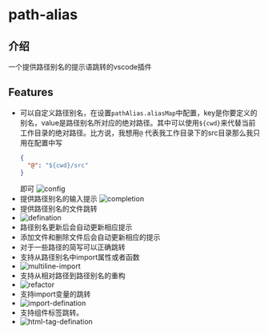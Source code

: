 # path-alias 
## 介绍
一个提供路径别名的提示语跳转的vscode插件

## Features
  - 可以自定义路径别名，在设置`pathAlias.aliasMap`中配置，key是你要定义的别名，value是路径别名所对应的绝对路径。其中可以使用`${cwd}`来代替当前工作目录的绝对路径。比方说，我想用`@` 代表我工作目录下的src目录那么我只用在配置中写
    ```json
    {
      "@": "${cwd}/src"
    }
    ```
    即可
    ![config](https://user-gold-cdn.xitu.io/2019/9/27/16d71c9f982aa567?w=2072&h=1271&f=gif&s=331895)
  - 提供路径别名的输入提示
    ![completion](https://user-gold-cdn.xitu.io/2019/9/27/16d71c9f8ac25a02?w=2072&h=1271&f=gif&s=402065)
  - 提供路径别名的文件跳转
  - ![defination](https://user-gold-cdn.xitu.io/2019/9/27/16d71ca148be8e56?w=2072&h=1271&f=gif&s=415196)
  -  路径别名更新后会自动更新相应提示
  - 添加文件和删除文件后会自动更新相应的提示
  - 对于一些路径的简写可以正确跳转
  - 支持从路径别名中import属性或者函数
  - ![multiline-import](https://user-gold-cdn.xitu.io/2019/9/27/16d71ca2bf87f38e?w=1425&h=780&f=gif&s=181618)
  - 支持从相对路径到路径别名的重构
  - ![refactor](https://user-gold-cdn.xitu.io/2019/9/27/16d71ca03dc9a2fd?w=1425&h=780&f=gif&s=138859)
  - 支持import变量的跳转
  - ![import-defination](https://user-gold-cdn.xitu.io/2019/9/27/16d71c9fb0a4aea3?w=1425&h=776&f=gif&s=377609)
  - 支持组件标签跳转。
  - ![html-tag-defination](https://vuethisstore.flatpeach.xyz/html-tag-defination.gif)
